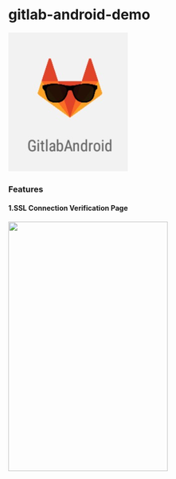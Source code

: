 # gitlab-android-demo
![image](https://github.com/syl0224/gitlab-android-demo/blob/master/pic/gitlab-android-demo.png)


### Features
#### 1.SSL Connection Verification Page
<image src="https://github.com/syl0224/gitlab-android-demo/blob/master/pic/verify_page.png" width="320" height="500"/>